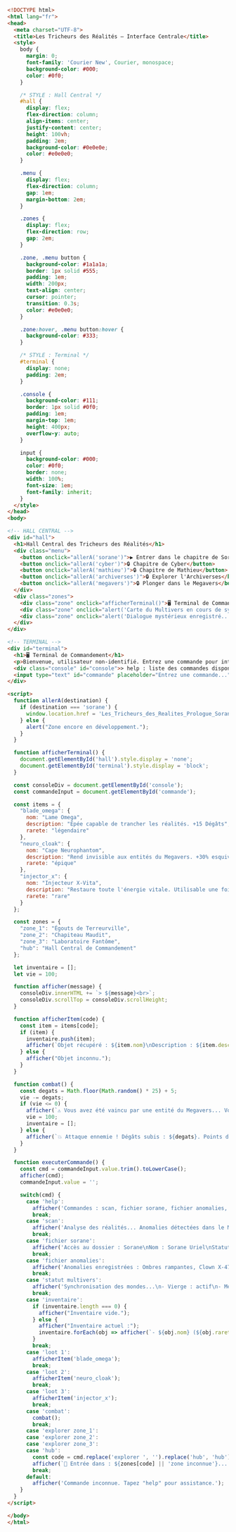 ```html <! DOCTYPE html> <html lang="fr"> <head> <meta charset="UTF-8" /> <meta name="viewport" content="width=device-width, initial-scale=1.0" /> <title>Terminal des Tricheurs</title> <style> body { margin: 0; background: black; color: #0f0; font-family: 'Courier New', Courier, monospace; } #auth-screen, #hall { display: none; height: 100vh; width: 100vw; align-items: center; justify-content: center; flex-direction: column; } #auth-screen { display: flex; } input[type="password"] { background: #000; color: #0f0; border: 1px solid #0f0; padding: 0.5em; margin-top: 1em; font-family: inherit; } @keyframes glitch { 0% { text-shadow: 2px 0 red; } 20% { text-shadow: -2px 0 blue; } 40% { text-shadow: 2px 0 green; } 60% { text-shadow: -2px 0 red; } 80% { text-shadow: 2px 0 blue; } 100% { text-shadow: -2px 0 green; } } h1, h2 { animation: glitch 1s infinite; } #intro-terminal { white-space: pre-line; text-align: left; max-width: 80%; margin: 0 auto; line-height: 1.5; } .menu { display: flex; flex-direction: column; gap: 1em; margin-top: 2em; } .menu button { background-color: #222; color: #e0e0e0; border: 1px solid #444; padding: 1em; font-size: 1em; cursor: pointer; transition: 0.3s; } .menu button:hover { background-color: #444; } .zones { display: flex; flex-direction: row; gap: 2em; margin-top: 2em; } .zone { border: 1px solid #555; padding: 1em; width: 200px; height: 150px; background-color: #1a1a1a; text-align: center; cursor: pointer; transition: 0.3s; } .zone:hover { background-color: #333; } </style> </head> <body> <!-- Écran de mot de passe --> <div id="auth-screen"> <h2>🔐 Système protégé – Authentification requise</h2> <p>Entrez le mot de passe pour accéder au Terminal :</p> <input type="password" id="mdp" placeholder="Mot de passe" onkeydown="if(event.key==='Enter'){verifierMotDePasse()}"> <p id="erreur-mdp" style="color:red; display:none;" >Mot de passe incorrect.</p> </div> <!-- Hall principal --> <div id="hall"> <h1>👁️ Terminal des Tricheurs</h1> <div id="intro-terminal"></div> <!-- Menu principal avec les chapitres --> <div class="menu"> <button onclick="allerA('sorane')">▶ Entrer dans le chapitre de Sorane</button> <button onclick="allerA('cyber')">🔒 Chapitre de Cyber</button> <button onclick="allerA('mathieu')">🔒 Chapitre de Mathieu</button> <button onclick="allerA('archiverses')">🔒 Explorer l'Archiverses</button> <button onclick="allerA('megavers')">🔒 Plonger dans le Megavers</button> </div> <!-- Zones supplémentaires --> <div class="zones"> <div class="zone" onclick="alert('Terminal de Commandement : Accès restreint.')" >🖥 Terminal de Commandement</div> <div class="zone" onclick="alert('Carte du Multivers en cours de synchronisation...')">🗺 Carte du Multivers</div> <div class="zone" onclick="alert('Dialogue mystérieux enregistré...')">🧍 Hallucination résiduelle</div> </div> </div> <script> function verifierMotDePasse() { const mdp = document.getElementById('mdp').value; if (mdp === 'yoline') { document.getElementById('auth-screen').style.display = 'none'; document.getElementById('hall').
<!DOCTYPE html>
<html lang="fr">
<head>
  <meta charset="UTF-8">
  <title>Les Tricheurs des Réalités – Interface Centrale</title>
  <style>
    body {
      margin: 0;
      font-family: 'Courier New', Courier, monospace;
      background-color: #000;
      color: #0f0;
    }

    /* STYLE : Hall Central */
    #hall {
      display: flex;
      flex-direction: column;
      align-items: center;
      justify-content: center;
      height: 100vh;
      padding: 2em;
      background-color: #0e0e0e;
      color: #e0e0e0;
    }

    .menu {
      display: flex;
      flex-direction: column;
      gap: 1em;
      margin-bottom: 2em;
    }

    .zones {
      display: flex;
      flex-direction: row;
      gap: 2em;
    }

    .zone, .menu button {
      background-color: #1a1a1a;
      border: 1px solid #555;
      padding: 1em;
      width: 200px;
      text-align: center;
      cursor: pointer;
      transition: 0.3s;
      color: #e0e0e0;
    }

    .zone:hover, .menu button:hover {
      background-color: #333;
    }

    /* STYLE : Terminal */
    #terminal {
      display: none;
      padding: 2em;
    }

    .console {
      background-color: #111;
      border: 1px solid #0f0;
      padding: 1em;
      margin-top: 1em;
      height: 400px;
      overflow-y: auto;
    }

    input {
      background-color: #000;
      color: #0f0;
      border: none;
      width: 100%;
      font-size: 1em;
      font-family: inherit;
    }
  </style>
</head>
<body>

<!-- HALL CENTRAL -->
<div id="hall">
  <h1>Hall Central des Tricheurs des Réalités</h1>
  <div class="menu">
    <button onclick="allerA('sorane')">▶ Entrer dans le chapitre de Sorane</button>
    <button onclick="allerA('cyber')">🔒 Chapitre de Cyber</button>
    <button onclick="allerA('mathieu')">🔒 Chapitre de Mathieu</button>
    <button onclick="allerA('archiverses')">🔒 Explorer l'Archiverses</button>
    <button onclick="allerA('megavers')">🔒 Plonger dans le Megavers</button>
  </div>
  <div class="zones">
    <div class="zone" onclick="afficherTerminal()">🖥 Terminal de Commandement</div>
    <div class="zone" onclick="alert('Carte du Multivers en cours de synchronisation...')">🗺 Carte du Multivers</div>
    <div class="zone" onclick="alert('Dialogue mystérieux enregistré...')">🧍 Hallucination résiduelle</div>
  </div>
</div>

<!-- TERMINAL -->
<div id="terminal">
  <h1>🖥 Terminal de Commandement</h1>
  <p>Bienvenue, utilisateur non-identifié. Entrez une commande pour interagir avec les systèmes secrets de l’Omnivers de la Vierge.</p>
  <div class="console" id="console">> help : liste des commandes disponibles<br></div>
  <input type="text" id="commande" placeholder="Entrez une commande..." onkeydown="if(event.key==='Enter'){executerCommande()}" autofocus>
</div>

<script>
  function allerA(destination) {
    if (destination === 'sorane') {
      window.location.href = 'Les_Tricheurs_des_Realites_Prologue_Sorane.html';
    } else {
      alert("Zone encore en développement.");
    }
  }

  function afficherTerminal() {
    document.getElementById('hall').style.display = 'none';
    document.getElementById('terminal').style.display = 'block';
  }

  const consoleDiv = document.getElementById('console');
  const commandeInput = document.getElementById('commande');

  const items = {
    "blade_omega": {
      nom: "Lame Omega",
      description: "Épée capable de trancher les réalités. +15 Dégâts",
      rarete: "légendaire"
    },
    "neuro_cloak": {
      nom: "Cape Neurophantom",
      description: "Rend invisible aux entités du Megavers. +30% esquive",
      rarete: "épique"
    },
    "injector_x": {
      nom: "Injecteur X-Vita",
      description: "Restaure toute l'énergie vitale. Utilisable une fois par mission.",
      rarete: "rare"
    }
  };

  const zones = {
    "zone_1": "Égouts de Terreurville",
    "zone_2": "Chapiteau Maudit",
    "zone_3": "Laboratoire Fantôme",
    "hub": "Hall Central de Commandement"
  };

  let inventaire = [];
  let vie = 100;

  function afficher(message) {
    consoleDiv.innerHTML += `> ${message}<br>`;
    consoleDiv.scrollTop = consoleDiv.scrollHeight;
  }

  function afficherItem(code) {
    const item = items[code];
    if (item) {
      inventaire.push(item);
      afficher(`Objet récupéré : ${item.nom}\nDescription : ${item.description}\nRareté : ${item.rarete}`);
    } else {
      afficher("Objet inconnu.");
    }
  }

  function combat() {
    const degats = Math.floor(Math.random() * 25) + 5;
    vie -= degats;
    if (vie <= 0) {
      afficher(`⚠️ Vous avez été vaincu par une entité du Megavers... Votre terminal redémarre.`);
      vie = 100;
      inventaire = [];
    } else {
      afficher(`💥 Attaque ennemie ! Dégâts subis : ${degats}. Points de vie restants : ${vie}`);
    }
  }

  function executerCommande() {
    const cmd = commandeInput.value.trim().toLowerCase();
    afficher(cmd);
    commandeInput.value = '';

    switch(cmd) {
      case 'help':
        afficher('Commandes : scan, fichier sorane, fichier anomalies, statut multivers, inventaire, loot 1-3, combat, explorer zone_1-3, hub');
        break;
      case 'scan':
        afficher('Analyse des réalités... Anomalies détectées dans le Megavers. Flux instable.');
        break;
      case 'fichier sorane':
        afficher('Accès au dossier : Sorane\nNom : Sorane Uriel\nStatut : fugitif\nObservation : sujet porteur d’une anomalie classée Yoline.');
        break;
      case 'fichier anomalies':
        afficher('Anomalies enregistrées : Ombres rampantes, Clown X-473, Nexus inconnu dans les égouts.');
        break;
      case 'statut multivers':
        afficher('Synchronisation des mondes...\n- Vierge : actif\n- Megavers : instable\n- Archiverses : accès restreint');
        break;
      case 'inventaire':
        if (inventaire.length === 0) {
          afficher("Inventaire vide.");
        } else {
          afficher("Inventaire actuel :");
          inventaire.forEach(obj => afficher(`- ${obj.nom} (${obj.rarete}) : ${obj.description}`));
        }
        break;
      case 'loot 1':
        afficherItem('blade_omega');
        break;
      case 'loot 2':
        afficherItem('neuro_cloak');
        break;
      case 'loot 3':
        afficherItem('injector_x');
        break;
      case 'combat':
        combat();
        break;
      case 'explorer zone_1':
      case 'explorer zone_2':
      case 'explorer zone_3':
      case 'hub':
        const code = cmd.replace('explorer ', '').replace('hub', 'hub');
        afficher(`🚪 Entrée dans : ${zones[code] || 'zone inconnue'}... Préparez-vous à l’imprévu.`);
        break;
      default:
        afficher('Commande inconnue. Tapez "help" pour assistance.');
    }
  }
</script>

</body>
</html>
